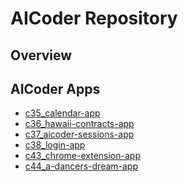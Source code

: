 # AICoder Repository

## Overview

## AICoder Apps   

- [c35_calendar-app]()   
- [c36_hawaii-contracts-app](c36_hawaii-contracts-app/c36_u40707.1921_summary.md)   
- [c37_aicoder-sessions-app]()   
- [c38_login-app]()   
- [c43_chrome-extension-app]()   
- [c44_a-dancers-dream-app]()   


